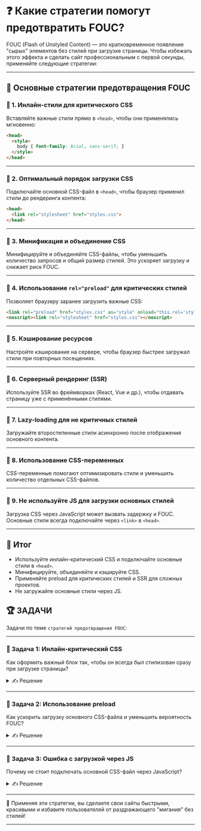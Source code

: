 # ❓ Какие стратегии помогут предотвратить FOUC?

FOUC (Flash of Unstyled Content) — это кратковременное появление "сырых" элементов без стилей при загрузке страницы. Чтобы избежать этого эффекта и сделать сайт профессиональным с первой секунды, применяйте следующие стратегии:

---

## 📌 Основные стратегии предотвращения FOUC

### 🔹 1. Инлайн-стили для критического CSS
Вставляйте важные стили прямо в `<head>`, чтобы они применялись мгновенно:
```html
<head>
  <style>
    body { font-family: Arial, sans-serif; }
  </style>
</head>
```

---

### 🔹 2. Оптимальный порядок загрузки CSS
Подключайте основной CSS-файл в `<head>`, чтобы браузер применил стили до рендеринга контента:
```html
<head>
  <link rel="stylesheet" href="styles.css">
</head>
```

---

### 🔹 3. Минификация и объединение CSS
Минифицируйте и объединяйте CSS-файлы, чтобы уменьшить количество запросов и общий размер стилей. Это ускоряет загрузку и снижает риск FOUC.

---

### 🔹 4. Использование `rel="preload"` для критических стилей
Позволяет браузеру заранее загрузить важные CSS:
```html
<link rel="preload" href="styles.css" as="style" onload="this.rel='stylesheet'">
<noscript><link rel="stylesheet" href="styles.css"></noscript>
```

---

### 🔹 5. Кэширование ресурсов
Настройте кэширование на сервере, чтобы браузер быстрее загружал стили при повторных посещениях.

---

### 🔹 6. Серверный рендеринг (SSR)
Используйте SSR во фреймворках (React, Vue и др.), чтобы отдавать страницу уже с применёнными стилями.

---

### 🔹 7. Lazy-loading для не критичных стилей
Загружайте второстепенные стили асинхронно после отображения основного контента.

---

### 🔹 8. Использование CSS-переменных
CSS-переменные помогают оптимизировать стили и уменьшить количество отдельных CSS-файлов.

---

### 🔹 9. Не используйте JS для загрузки основных стилей
Загрузка CSS через JavaScript может вызвать задержку и FOUC. Основные стили всегда подключайте через `<link>` в `<head>`.

---

## 🎯 Итог

- Используйте инлайн-критический CSS и подключайте основные стили в `<head>`.
- Минифицируйте, объединяйте и кэшируйте CSS.
- Применяйте preload для критических стилей и SSR для сложных проектов.
- Не загружайте основные стили через JS.


## 🏆 ЗАДАЧИ

Задачи по теме `стратегий предотвращения FOUC`:

---

### 📌 Задача 1: Инлайн-критический CSS
Как оформить важный блок так, чтобы он всегда был стилизован сразу при загрузке страницы?
<details>
<summary>✍ Решение</summary>

Вставьте критические стили в `<head>` с помощью `<style>`:

```html
<head>
  <style>
    .important-block {
      background: #f5f5f5;
      color: #222;
      padding: 1em;
    }
  </style>
  <link rel="stylesheet" href="styles.css">
</head>
```
</details>

---

### 📌 Задача 2: Использование preload
Как ускорить загрузку основного CSS-файла и уменьшить вероятность FOUC?
<details>
<summary>✍ Решение</summary>

Используйте preload для критических стилей:

```html
<link rel="preload" href="styles.css" as="style" onload="this.rel='stylesheet'">
<noscript><link rel="stylesheet" href="styles.css"></noscript>
```
</details>

---

### 📌 Задача 3: Ошибка с загрузкой через JS
Почему не стоит подключать основной CSS-файл через JavaScript?
<details>
<summary>✍ Решение</summary>

Потому что браузер сначала отобразит страницу без стилей, а CSS применится только после выполнения JS. Это вызывает FOUC. Основные стили всегда подключайте через `<link>` в `<head>`.
</details>

---

🎉 Применяя эти стратегии, вы сделаете свои сайты быстрыми, красивыми и избавите пользователей от раздражающего "мигания" без стилей!

--- 